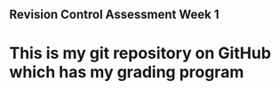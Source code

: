 ## Revision Control Assessment Week 1

# This is my git repository on GitHub which has my grading program
